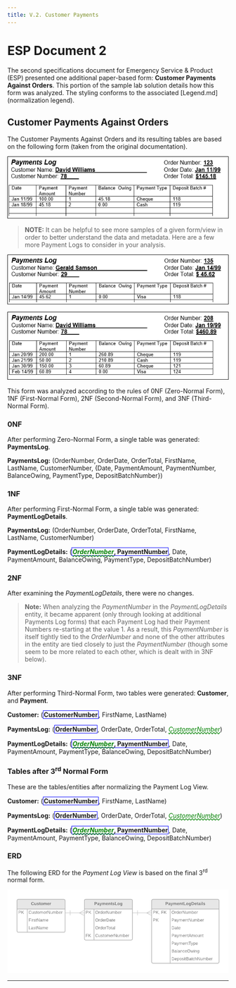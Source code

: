 ```yaml
---
title: V.2. Customer Payments
---
```

# ESP Document 2

The second specifications document for Emergency Service & Product (ESP) presented one additional paper-based form: **Customer Payments Against Orders**. This portion of the sample lab solution details how this form was analyzed. The styling conforms to the associated [Legend.md](normalization legend).

## Customer Payments Against Orders

The Customer Payments Against Orders and its resulting tables are based on the following form (taken from the original documentation).

![](./ESP-2-Payments-Log-View-A.png)

> **NOTE:** It can be helpful to see more samples of a given form/view in order to better understand the data and metadata. Here are a few more Payment Logs to consider in your analysis.

![](./ESP-2-Payments-Log-View-B.png)

![](./ESP-2-Payments-Log-View-C.png)
 
This form was analyzed according to the rules of 0NF (Zero-Normal Form), 1NF (First-Normal Form), 2NF (Second-Normal Form), and 3NF (Third-Normal Form).

### 0NF

After performing Zero-Normal Form, a single table was generated: **PaymentsLog**.

**PaymentsLog:** (OrderNumber, OrderDate, OrderTotal, FirstName, LastName, CustomerNumber, {Date, PaymentAmount, PaymentNumber, BalanceOwing, PaymentType, DepositBatchNumber})

### 1NF

After performing First-Normal Form, a single table was generated: **PaymentLogDetails**.

**PaymentsLog:** (OrderNumber, OrderDate, OrderTotal, FirstName, LastName, CustomerNumber)

**PaymentLogDetails:** (<b class="pk"><u class="fk">OrderNumber</u>, PaymentNumber</b>, Date, PaymentAmount, BalanceOwing, PaymentType, DepositBatchNumber)

### 2NF

After examining the *PaymentLogDetails*, there were no changes.

> **Note:** When analyzing the *PaymentNumber* in the *PaymentLogDetails* entity, it became apparent (only through looking at additional Payments Log forms) that each Payment Log had their Payment Numbers re-starting at the value 1. As a result, this *PaymentNumber* is itself tightly tied to the *OrderNumber* and none of the other attributes in the entity are tied closely to just the *PaymentNumber* (though some seem to be more related to each other, which is dealt with in 3NF below).

### 3NF

After performing Third-Normal Form, two tables were generated: **Customer**, and **Payment**.

**Customer:** (<b class="pk">CustomerNumber</b>, FirstName, LastName)

**PaymentsLog:** (<b class="pk">OrderNumber</b>, OrderDate, OrderTotal, <u class="fk">CustomerNumber</u>)

**PaymentLogDetails:** (<b class="pk"><u class="fk">OrderNumber</u>, PaymentNumber</b>, Date, PaymentAmount, PaymentType, BalanceOwing, DepositBatchNumber)

### Tables after 3<sup>rd</sup> Normal Form

These are the tables/entities after normalizing the Payment Log View.

**Customer:** (<b class="pk">CustomerNumber</b>, FirstName, LastName)

**PaymentsLog:** (<b class="pk">OrderNumber</b>, OrderDate, OrderTotal, <u class="fk">CustomerNumber</u>)

**PaymentLogDetails:** (<b class="pk"><u class="fk">OrderNumber</u>, PaymentNumber</b>, Date, PaymentAmount, PaymentType, BalanceOwing, DepositBatchNumber)

### ERD

The following ERD for the *Payment Log View* is based on the final 3<sup>rd</sup> normal form.

![](./ESP-2-ERD-PaymentLogView.png)


----

<style type="text/css">
.pk {
    font-weight: bold;
    display: inline-block;
    border: solid thin blue;
    padding: 0 1px;
}
.fk {
    color: green;
    font-style: italic;
    text-decoration: wavy underline green;    
}
.gr {
    color: darkorange;
    font-size: 1.2em;
    font-weight: bold;
}
.note {
    font-weight: bold;
    color: brown;
    font-size: 1.1em;
}
</style>
